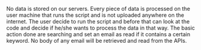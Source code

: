 No data is stored on our servers. Every piece of data is processed on the user machine that runs the script and is not 
uploaded anywhere on the internet. The user decide to run the script and before that can look at the code and decide if 
he/she wants to process the data in that way. The basic action done are searching and set an email as read if it contains a 
certain keyword. No body of any email will be retrieved and read from the APIs.
